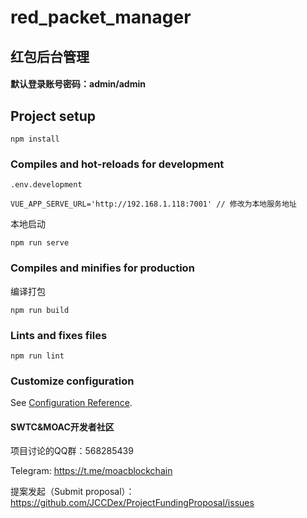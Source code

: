 # red_packet_manager

## 红包后台管理

#### 默认登录账号密码：admin/admin

## Project setup

```
npm install
```

### Compiles and hot-reloads for development

```
.env.development

VUE_APP_SERVE_URL='http://192.168.1.118:7001' // 修改为本地服务地址
```

本地启动

```
npm run serve
```

### Compiles and minifies for production

编译打包

```
npm run build
```

### Lints and fixes files

```
npm run lint
```

### Customize configuration

See [Configuration Reference](https://cli.vuejs.org/config/).


#### SWTC&MOAC开发者社区

项目讨论的QQ群：568285439

Telegram: https://t.me/moacblockchain

提案发起（Submit proposal）： https://github.com/JCCDex/ProjectFundingProposal/issues
